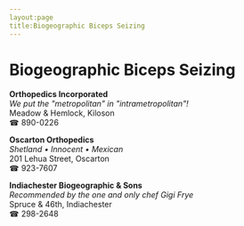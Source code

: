 ```yaml
---
layout:page
title:Biogeographic Biceps Seizing
---
```

# Biogeographic Biceps Seizing

**Orthopedics Incorporated**  
_We put the "metropolitan" in "intrametropolitan"!_  
Meadow & Hemlock, Kiloson  
☎ 890-0226



**Oscarton Orthopedics**  
_Shetland • Innocent • Mexican_  
201 Lehua Street, Oscarton  
☎ 923-7607



**Indiachester Biogeographic & Sons**  
_Recommended by the one and only chef Gigi Frye_  
Spruce & 46th, Indiachester  
☎ 298-2648



